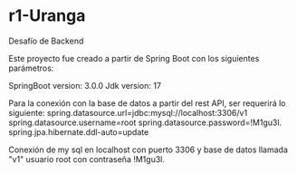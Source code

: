 # r1-Uranga
Desafío de Backend

Este proyecto fue creado a partir de Spring Boot con los siguientes parámetros:

SpringBoot version: 3.0.0 Jdk version: 17

Para la conexión con la base de datos a partir del rest API, ser requerirá lo siguiente: 
spring.datasource.url=jdbc:mysql://localhost:3306/v1 
spring.datasource.username=root 
spring.datasource.password=!M1gu3l. 
spring.jpa.hibernate.ddl-auto=update

Conexión de my sql en localhost con puerto 3306 y base de datos llamada "v1" usuario root con contraseña !M1gu3l.

